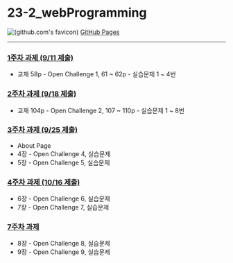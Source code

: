 # 23-2_webProgramming
![(github.com's favicon)](https://www.google.com/s2/favicons?domain=github.com) [GitHub Pages](https://seoftbh.github.io/23-2_webProgramming/)

---

### [1주차 과제 (9/11 제출)](https://github.com/seoftbh/23-2_webProgramming/tree/main/week_01)
* 교재 58p - Open Challenge 1, 61 ~ 62p - 실습문제 1 ~ 4번
### [2주차 과제 (9/18 제출)](https://github.com/seoftbh/23-2_webProgramming/tree/main/week_02)
* 교재 104p - Open Challenge 2, 107 ~ 110p - 실습문제 1 ~ 8번
### [3주차 과제 (9/25 제출)](https://github.com/seoftbh/23-2_webProgramming/tree/main/week_03)
* About Page
* 4장 - Open Challenge 4, 실습문제
* 5장 - Open Challenge 5, 실습문제
### [4주차 과제 (10/16 제출)](https://github.com/seoftbh/23-2_webProgramming/tree/main/week_04)
* 6장 - Open Challenge 6, 실습문제
* 7장 - Open Challenge 7, 실습문제
### [7주차 과제](https://github.com/seoftbh/23-2_webProgramming/tree/main/week_07)
* 8장 - Open Challenge 8, 실습문제
* 9장 - Open Challenge 9, 실습문제